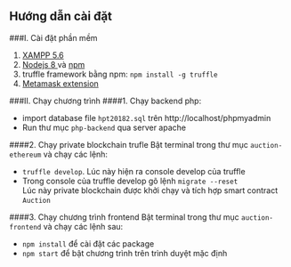 ## Hướng dẫn cài đặt

###I. Cài đặt phần mềm

1. [XAMPP 5.6](https://www.apachefriends.org/download.html)
2. [Nodejs 8 ](https://nodejs.org/en/) và [npm](https://www.npmjs.com/)
3. truffle framework bằng npm: `npm install -g truffle`
4. [Metamask extension ](https://metamask.io/)

###II. Chạy chương trình
####1. Chạy backend php:
* import database file `hpt20182.sql` trên http://localhost/phpmyadmin<br>
* Run thư mục `php-backend` qua server apache

####2. Chạy private blockchain trufle
Bật terminal trong thư mục `auction-ethereum` và chạy các lệnh:<br>
* `truffle develop`. Lúc này hiện ra console develop của truffle
* Trong console của truffle develop gõ lệnh `migrate --reset`<br>
Lúc này private blockchain được khởi chạy và tích hợp smart contract `Auction`

####3. Chạy chương trình frontend 
Bật terminal trong thư mục `auction-frontend` và chạy các lệnh sau:
* `npm install` để cài đặt các package 
* `npm start` để bật chương trình trên trình duyệt mặc định 

